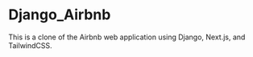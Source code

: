 # Django_Airbnb
This is a clone of the Airbnb web application using Django, Next.js, and TailwindCSS. 

